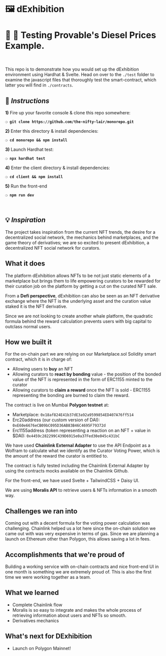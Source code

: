 # 🖼 dExhibition

# :wrench: :construction: Testing Provable's Diesel Prices Example.

&nbsp;

This repo is to demonstrate how you would set up the dExhibition environment using Hardhat & Svelte. Head on over to the `./test` folder to examine the javascript files that thoroughly test the smart-contract, which latter you will find in `./contracts`.

## :page_with_curl:  _Instructions_

**1)** Fire up your favorite console & clone this repo somewhere:

__`❍ git clone https://github.com/the-nifty-lair/monorepo.git`__

**2)** Enter this directory & install dependencies:

__`❍ cd monorepo && npm install`__

**3)** Launch Hardhat test:

__`❍ npx hardhat test`__

**4)** Enter the client directory & install dependencies:

__`❍ cd client && npm install`__

**5)** Run the front-end

__`❍ npm run dev`__

&nbsp;

## 💡 _Inspiration_

The project takes inspiration from the current NFT trends, the desire for a decentralized social network, the mechanics behind marketplaces, and the game theory of derivatives; we are so excited to present dExhibition, a decentralized NFT social network for curators. 

## What it does

The platform dExhibition allows NFTs to be not just static elements of a marketplace but brings them to life empowering curators to be rewarded for their curation job on the platform by getting a cut on the curated NFT sale.

From a **Defi perspective**, dExhibition can also be seen as an NFT derivative exchange where the NFT is the underlying asset and the curation value staked it is the NFT derivative.

Since we are not looking to create another whale platform, the quadratic formula behind the reward calculation prevents users with big capital to outclass normal users.

## How we built it

For the on-chain part we are relying on our Marketplace.sol Solidity smart contract, which it is in charge of:

* Allowing users to **buy** an NFT
* Allowing curators to **react by bonding** value - the position of the bonded value of the NFT is represented in the form of ERC1155 minted to the curator 
* Allowing curators to **claim a reward** once the NFT is sold - ERC1155 representing the bonding are burned to claim the reward.

The contract is live on Mumbai **Polygon testnet** at: 

  * Marketplace: `0x18af824E41b37dE3a92a9599854ED407A76ff514`
  * Erc20address (our custom version of DAI):  `0xE60e6676eCB09bC095D36AB83B46C4695F79372d`
  * Erc1155address (token representing a reaction on an NFT + value in $DAI): `0x4459c282299C439D6915e0a37Fed30e045c431bC`

We have used **Chainlink External Adapter** to use the API Endpoint as a Wolfram to calculate what we identify as the Curator Voting Power, which is the amount of the reward the curator is entitled to.

The contract is fully tested including the Chainlink External Adapter by using the contracts mocks available on the Chainlink Github.

For the front-end, we have used Svelte + TailwindCSS + Daisy UI.

We are using **Moralis API** to retrieve users & NFTs information in a smooth way.

## Challenges we ran into

Coming out with a decent formula for the voting power calculation was challenging. Chainlink helped us a lot here since the on-chain solution we came out with was very expensive in terms of gas. Since we are planning a launch on Ethereum other than Polygon, this allows saving a lot in fees.

## Accomplishments that we're proud of

Building a working service with on-chain contracts and nice front-end UI in one month is something we are extremely proud of. This is also the first time we were working together as a team. 

## What we learned

* Complete Chainlink flow
* Moralis is so easy to integrate and makes the whole process of retrieving information about users and NFTs so smooth.
* Derivatives mechanics

## What's next for DExhibition

* Launch on Polygon Mainnet!